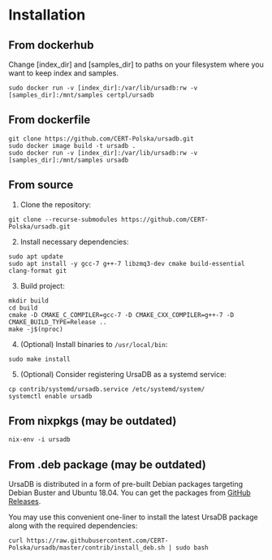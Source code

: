 # Installation

## From dockerhub

Change [index_dir] and [samples_dir] to paths on your filesystem where you want to keep
index and samples.

```
sudo docker run -v [index_dir]:/var/lib/ursadb:rw -v [samples_dir]:/mnt/samples certpl/ursadb
```

## From dockerfile

```
git clone https://github.com/CERT-Polska/ursadb.git
sudo docker image build -t ursadb .
sudo docker run -v [index_dir]:/var/lib/ursadb:rw -v [samples_dir]:/mnt/samples ursadb
```

## From source

1. Clone the repository:
```
git clone --recurse-submodules https://github.com/CERT-Polska/ursadb.git
```

2. Install necessary dependencies:
```
sudo apt update
sudo apt install -y gcc-7 g++-7 libzmq3-dev cmake build-essential clang-format git
```

3. Build project:
```
mkdir build
cd build
cmake -D CMAKE_C_COMPILER=gcc-7 -D CMAKE_CXX_COMPILER=g++-7 -D CMAKE_BUILD_TYPE=Release ..
make -j$(nproc)
```

4. (Optional) Install binaries to `/usr/local/bin`:
```
sudo make install
```

5. (Optional) Consider registering UrsaDB as a systemd service:
```
cp contrib/systemd/ursadb.service /etc/systemd/system/
systemctl enable ursadb
```

## From nixpkgs (may be outdated)

```
nix-env -i ursadb
```

## From .deb package (may be outdated)

UrsaDB is distributed in a form of pre-built Debian packages targeting Debian Buster and Ubuntu 18.04. You can get the packages from [GitHub Releases](https://github.com/CERT-Polska/ursadb/releases).

You may use this convenient one-liner to install the latest UrsaDB package along with the required dependencies:
```
curl https://raw.githubusercontent.com/CERT-Polska/ursadb/master/contrib/install_deb.sh | sudo bash
```